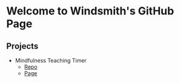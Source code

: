 # Welcome to Windsmith's GitHub Page

## Projects

- Mindfulness Teaching Timer 
  - [Repo](https://github.com/windsmiths/TeachingTimer)
  - [Page](https://windsmiths.github.io/TeachingTimer/www/)
